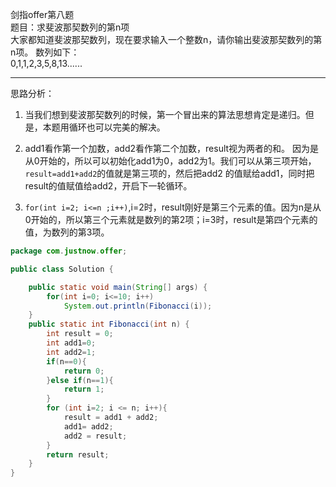 剑指offer第八题<br>
题目：求斐波那契数列的第n项 <br>
大家都知道斐波那契数列，现在要求输入一个整数n，请你输出斐波那契数列的第n项。
数列如下：<br>
0,1,1,2,3,5,8,13......

---
思路分析：
1. 当我们想到斐波那契数列的时候，第一个冒出来的算法思想肯定是递归。但是，本题用循环也可以完美的解决。

2. add1看作第一个加数，add2看作第二个加数，result视为两者的和。
因为是从0开始的，所以可以初始化add1为0，add2为1。我们可以从第三项开始，```result=add1+add2```的值就是第三项的，然后把add2
的值赋给add1，同时把result的值赋值给add2，开启下一轮循环。

3. ```for(int i=2; i<=n ;i++)```,i=2时，result刚好是第三个元素的值。因为n是从0开始的，所以第三个元素就是数列的第2项；i=3时，result是第四个元素的值，为数列的第3项。

```java
package com.justnow.offer;

public class Solution {

    public static void main(String[] args) {
        for(int i=0; i<=10; i++)
            System.out.println(Fibonacci(i));
    }
    public static int Fibonacci(int n) {
        int result = 0;
        int add1=0;
        int add2=1;
        if(n==0){
            return 0;
        }else if(n==1){
            return 1;
        }
        for (int i=2; i <= n; i++){
            result = add1 + add2;
            add1= add2;
            add2 = result;
        }
        return result;
    }
}

```

